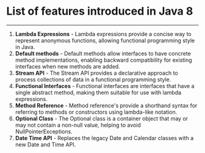 # List of features introduced in Java 8

---

1. **Lambda Expressions** - Lambda expressions provide a concise way to represent anonymous functions, allowing functional programming style in Java.
2. **Default methods** - Default methods allow interfaces to have concrete method implementations, enabling backward compatibility
                 for existing interfaces when new methods are added.
3. **Stream API** - The Stream API provides a declarative approach to process collections of data in a functional programming style.
4. **Functional Interfaces** - Functional interfaces are interfaces that have a single abstract method, making them suitable for use with lambda expressions.
5. **Method Reference** - Method reference's provide a shorthand syntax for referring to methods or constructors using lambda-like notation.
6. **Optional Class** - The Optional class is a container object that may or may not contain a non-null value, helping to avoid NullPointerExceptions.
7. **Date Time API** - Replaces the legacy Date and Calendar classes with a new Date and Time API.